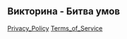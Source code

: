 ## Викторина - Битва умов

[Privacy_Policy](https://constantin81.github.io/VictorinaBattleBrains.github.io/Privacy_Policy)
[Terms_of_Service](https://constantin81.github.io/VictorinaBattleBrains.github.io/Terms_of_Service)

